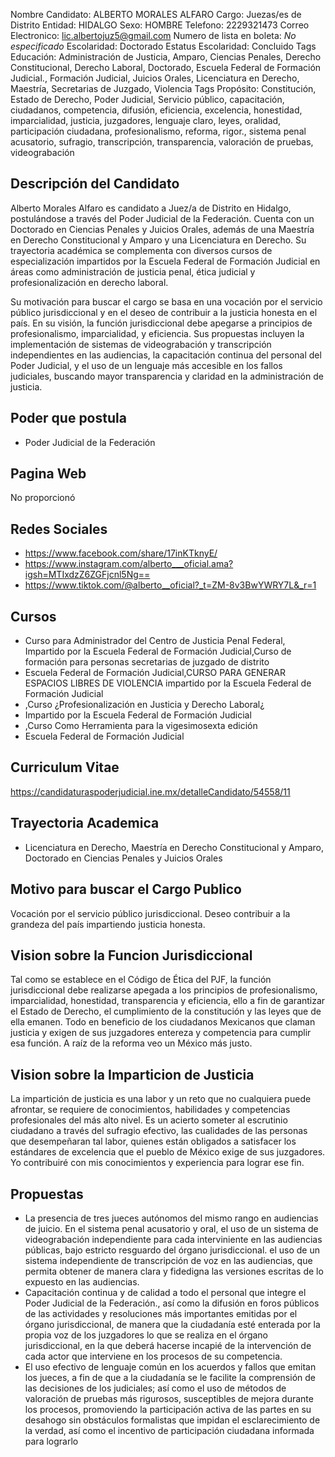 Nombre Candidato: ALBERTO MORALES ALFARO
Cargo: Juezas/es de Distrito
Entidad: HIDALGO
Sexo: HOMBRE
Telefono: 2229321473
Correo Electronico: lic.albertojuz5@gmail.com
Numero de lista en boleta: *No especificado*
Escolaridad: Doctorado
Estatus Escolaridad: Concluido
Tags Educación: Administración de Justicia, Amparo, Ciencias Penales, Derecho Constitucional, Derecho Laboral, Doctorado, Escuela Federal de Formación Judicial., Formación Judicial, Juicios Orales, Licenciatura en Derecho, Maestría, Secretarias de Juzgado, Violencia
Tags Propósito: Constitución, Estado de Derecho, Poder Judicial, Servicio público, capacitación, ciudadanos, competencia, difusión, eficiencia, excelencia, honestidad, imparcialidad, justicia, juzgadores, lenguaje claro, leyes, oralidad, participación ciudadana, profesionalismo, reforma, rigor., sistema penal acusatorio, sufragio, transcripción, transparencia, valoración de pruebas, videograbación


## Descripción del Candidato 

Alberto Morales Alfaro es candidato a Juez/a de Distrito en Hidalgo, postulándose a través del Poder Judicial de la Federación. Cuenta con un Doctorado en Ciencias Penales y Juicios Orales, además de una Maestría en Derecho Constitucional y Amparo y una Licenciatura en Derecho. Su trayectoria académica se complementa con diversos cursos de especialización impartidos por la Escuela Federal de Formación Judicial en áreas como administración de justicia penal, ética judicial y profesionalización en derecho laboral.

Su motivación para buscar el cargo se basa en una vocación por el servicio público jurisdiccional y en el deseo de contribuir a la justicia honesta en el país. En su visión, la función jurisdiccional debe apegarse a principios de profesionalismo, imparcialidad, y eficiencia. Sus propuestas incluyen la implementación de sistemas de videograbación y transcripción independientes en las audiencias, la capacitación continua del personal del Poder Judicial, y el uso de un lenguaje más accesible en los fallos judiciales, buscando mayor transparencia y claridad en la administración de justicia.


## Poder que postula

- Poder Judicial de la Federación


## Pagina Web

No proporcionó


## Redes Sociales

- https://www.facebook.com/share/17inKTknyE/
- https://www.instagram.com/alberto___oficial.ama?igsh=MTIxdzZ6ZGFjcnl5Ng==
- https://www.tiktok.com/@alberto__oficial?_t=ZM-8v3BwYWRY7L&_r=1


## Cursos

- Curso para Administrador del Centro de Justicia Penal Federal, Impartido por la Escuela Federal de Formación Judicial,Curso de formación para personas secretarias de juzgado de distrito
- Escuela Federal de Formación Judicial,CURSO PARA GENERAR ESPACIOS LIBRES DE VIOLENCIA    impartido por la Escuela Federal de Formación Judicial
- ,Curso ¿Profesionalización en Justicia y Derecho Laboral¿
- Impartido por la Escuela Federal de Formación Judicial
- ,Curso  Como Herramienta para la  vigesimosexta edición
- Escuela Federal de Formación Judicial


## Curriculum Vitae

https://candidaturaspoderjudicial.ine.mx/detalleCandidato/54558/11


## Trayectoria Academica

- Licenciatura en Derecho, Maestría en Derecho Constitucional y Amparo, Doctorado en Ciencias Penales y Juicios Orales


## Motivo para buscar el Cargo Publico

Vocación por el servicio público jurisdiccional. Deseo contribuir a la grandeza del país impartiendo justicia honesta.


## Vision sobre la Funcion Jurisdiccional

Tal como se establece en el Código de Ética del PJF, la función jurisdiccional debe realizarse apegada a los principios de profesionalismo, imparcialidad, honestidad, transparencia y eficiencia, ello a fin de garantizar el Estado de Derecho, el cumplimiento de la constitución y las leyes que de ella emanen. Todo en beneficio de los ciudadanos Mexicanos que claman justicia y exigen de sus juzgadores entereza y competencia para cumplir esa función. A raíz de la reforma veo un México más justo.


## Vision sobre la Imparticion de Justicia

La impartición de justicia es una labor y un reto que no cualquiera puede afrontar, se requiere de conocimientos, habilidades y competencias profesionales del más alto nivel. Es un acierto someter al escrutinio ciudadano a través del sufragio efectivo, las cualidades de las personas que desempeñaran tal labor, quienes están obligados a satisfacer los estándares de excelencia que el pueblo de México exige de sus juzgadores. Yo contribuiré con mis conocimientos y experiencia para lograr ese fin.


## Propuestas

- La presencia de tres jueces autónomos del mismo rango en audiencias de juicio. En el sistema penal acusatorio y oral, el uso de un sistema de videograbación independiente para cada interviniente en las audiencias públicas, bajo estricto resguardo del órgano jurisdiccional. el uso de un sistema independiente de transcripción de voz en las audiencias, que permita obtener de manera clara y fidedigna las versiones escritas de lo expuesto en las audiencias.
- Capacitación continua y de calidad a todo el personal que integre el Poder Judicial de la Federación., así como la difusión en foros públicos de las actividades y resoluciones más importantes emitidas por el órgano jurisdiccional, de manera que la ciudadanía esté enterada por la propia voz de los juzgadores lo que se realiza en el órgano jurisdiccional, en la que deberá hacerse incapié de la intervención de cada actor que interviene en los procesos de su competencia.
- El uso efectivo de lenguaje común en los acuerdos y fallos que emitan los jueces, a fin de que a la ciudadanía se le facilite la comprensión de las decisiones de los judiciales; así como el uso de métodos de valoración de pruebas más rigurosos, susceptibles de mejora durante los procesos, promoviendo la participación activa de las partes en su desahogo sin obstáculos formalistas que impidan el esclarecimiento de la verdad, así como el incentivo de participación ciudadana informada para lograrlo


